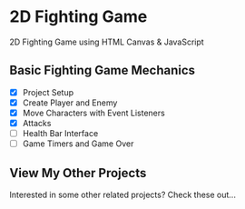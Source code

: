 # 2D Fighting Game
2D Fighting Game using HTML Canvas &amp; JavaScript

## Basic Fighting Game Mechanics
- [x] Project Setup
- [x] Create Player and Enemy
- [x] Move Characters with Event Listeners
- [x] Attacks
- [ ] Health Bar Interface
- [ ] Game Timers and Game Over

## View My Other Projects
Interested in some other related projects? Check these out...
